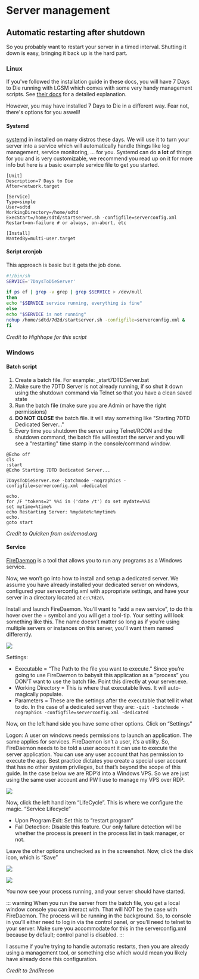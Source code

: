 # Server management

## Automatic restarting after shutdown

So you probably want to restart your server in a timed interval. Shutting it down is easy, bringing it back up is the hard part.

### Linux

If you've followed the installation guide in these docs, you will have 7 Days to Die running with LGSM which comes with some very handy management scripts. See [their docs](https://docs.linuxgsm.com/configuration/cronjobs) for a detailed explanation.

However, you may have installed 7 Days to Die in a different way. Fear not, there's options for you aswell!

#### Systemd

[systemd](https://wiki.archlinux.org/index.php/Systemd) in installed on many distros these days. We will use it to turn your server into a service which will automatically handle things like log management, service monitoring, ... for you. Systemd can do **a lot** of things for you and is very customizable, we recommend you read up on it for more info but here is a basic example service file to get you started.

```systemd
[Unit]
Description=7 Days to Die
After=network.target

[Service]
Type=simple
User=sdtd
WorkingDirectory=/home/sdtd
ExecStart=/home/sdtd/startserver.sh -configfile=serverconfig.xml
Restart=on-failure # or always, on-abort, etc

[Install]
WantedBy=multi-user.target
```

#### Script cronjob

This approach is basic but it gets the job done.

```sh
#!/bin/sh
SERVICE='7DaysToDieServer'

if ps ef | grep -v grep | grep $SERVICE > /dev/null
then
echo "$SERVICE service running, everything is fine"
else
echo "$SERVICE is not running"
nohup /home/sdtd/7d2d/startserver.sh -configfile=serverconfig.xml &
fi
```

_Credit to Highhope for this script_

### Windows

#### Batch script

1. Create a batch file. For example: \_start7DTDServer.bat
2. Make sure the 7DTD Server is not already running, if so shut it down using the shutdown command via Telnet so that you have a clean saved state
3. Run the batch file (make sure you are Admin or have the right permissions)
4. **DO NOT CLOSE** the batch file. it will stay something like "Starting 7DTD Dedicated Server..."
5. Every time you shutdown the server using Telnet/RCON and the shutdown command, the batch file will restart the server and you will see a "restarting" time stamp in the console/command window.

```batch
@Echo off
cls
:start
@Echo Starting 7DTD Dedicated Server...

7DaysToDieServer.exe -batchmode -nographics -configfile=serverconfig.xml -dedicated

echo.
for /F "tokens=2" %%i in ('date /t') do set mydate=%%i
set mytime=%time%
echo Restarting Server: %mydate%:%mytime%
echo.
goto start
```

_Credit to Quicken from oxidemod.org_

#### Service

[FireDaemon](https://firedaemon.com/) is a tool that allows you to run any programs as a Windows service.

Now, we won’t go into how to install and setup a dedicated server. We assume you have already installed your dedicated server on windows, configured your serverconfig.xml with appropriate settings, and have your server in a directory located at `c:\7d2d\`

Install and launch FireDaemon. You’ll want to “add a new service”, to do this hover over the + symbol and you will get a tool-tip. Your setting will look something like this. The name doesn’t matter so long as if you’re using multiple servers or instances on this server, you’ll want them named differently.

![](/assets/images/7D2D/server-management/fire-daemon-1.png)

Settings:

- Executable = “The Path to the file you want to execute.” Since you’re going to use FireDaemon to babysit this application as a “process” you DON’T want to use the batch file. Point this directly at your server.exe.
- Working Directory = This is where that executable lives. It will auto-magically populate.
- Parameters = These are the settings after the executable that tell it what to do. In the case of a dedicated server they are: `-quit -batchmode -nographics -configfile=serverconfig.xml -dedicated`

Now, on the left hand side you have some other options. Click on “Settings”

Logon: A user on windows needs permissions to launch an application. The same applies for services. FireDaemon isn’t a user, it’s a utility. So, FireDaemon needs to be told a user account it can use to execute the server application. You can use any user account that has permission to execute the app. Best practice dictates you create a special user account that has no other system privileges, but that’s beyond the scope of this guide. In the case below we are RDP’d into a Windows VPS. So we are just using the same user account and PW I use to manage my VPS over RDP.

![](/assets/images/7D2D/server-management/fire-daemon-2.png)

Now, click the left hand item “LifeCycle”. This is where we configure the magic. “Service Lifecycle”

- Upon Program Exit: Set this to “restart program”
- Fail Detection: Disable this feature. Our only failure detection will be whether the process is present in the process list in task manager, or not.

Leave the other options unchecked as in the screenshot. Now, click the disk icon, which is “Save”

![](/assets/images/7D2D/server-management/fire-daemon-3.png)

![](/assets/images/7D2D/server-management/fire-daemon-4.png)

You now see your process running, and your server should have started.

::: warning
When you run the server from the batch file, you get a local window console you can interact with. That will NOT be the case with FireDaemon. The process will be running in the background. So, to console in you’ll either need to log in via the control panel, or you’ll need to telnet to your server. Make sure you accommodate for this in the serverconfig.xml because by default; control panel is disabled.
:::

I assume if you’re trying to handle automatic restarts, then you are already using a management tool, or something else which would mean you likely have already done this configuration.

_Credit to 2ndRecon_
